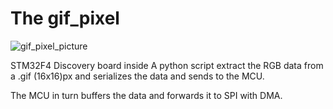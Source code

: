 # The gif_pixel

![gif_pixel_picture](https://github.com/akerlund/rgb_driver_3ch/blob/master/soldered_an_ready.jpg)

STM32F4 Discovery board inside
A python script extract the RGB data from a .gif (16x16)px and
serializes the data and sends to the MCU.

The MCU in turn buffers the data and forwards it to SPI with DMA.

